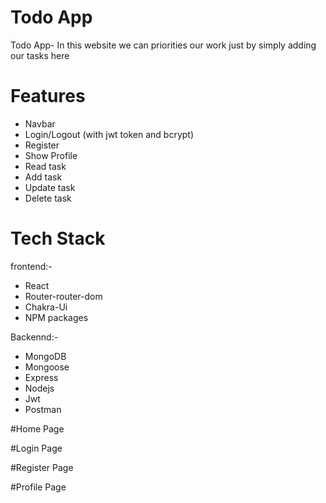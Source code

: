 # Todo App
Todo App- In this website we can priorities our work just by simply adding our tasks here


# Features
* Navbar
* Login/Logout (with jwt token and bcrypt)
* Register 
* Show Profile
* Read task
* Add task
* Update task
* Delete task



# Tech Stack
frontend:- 
* React
* Router-router-dom
* Chakra-Ui
* NPM packages

Backennd:-
* MongoDB
* Mongoose
* Express
* Nodejs
* Jwt 
* Postman


#Home Page

#Login Page

#Register Page

#Profile Page




